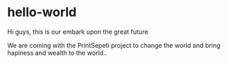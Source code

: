 # hello-world
Hi guys, this is our embark upon the great future

We are coming with the PrintSepeti project to change the world and bring hapiness and wealth to the world..
